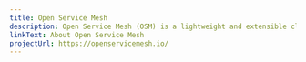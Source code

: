 ```yaml
---
title: Open Service Mesh
description: Open Service Mesh (OSM) is a lightweight and extensible cloud native service mesh
linkText: About Open Service Mesh
projectUrl: https://openservicemesh.io/
---
```

